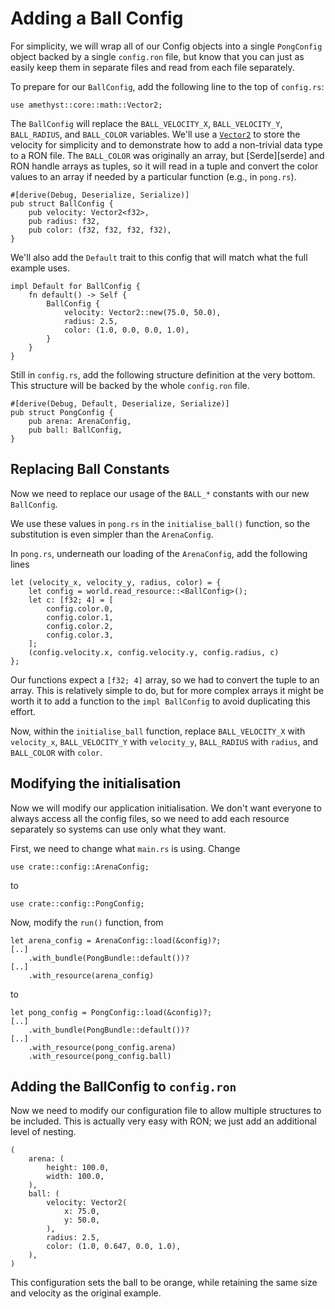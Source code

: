 # Adding a Ball Config

For simplicity, we will wrap all of our Config objects into a single `PongConfig` object backed by a single
`config.ron` file, but know that you can just as easily keep them in separate files and read from each file
separately.

To prepare for our `BallConfig`, add the following line to the top of `config.rs`:

```rust,ignore
use amethyst::core::math::Vector2;
```

The `BallConfig` will replace the `BALL_VELOCITY_X`, `BALL_VELOCITY_Y`, `BALL_RADIUS`, and `BALL_COLOR`
variables. We'll use a [`Vector2`][vec2] to store the velocity for simplicity and to demonstrate how to add
a non-trivial data type to a RON file. The `BALL_COLOR` was originally an array, but [Serde][serde] and RON
handle arrays as tuples, so it will read in a tuple and convert the color values to an array if needed by a
particular function (e.g., in `pong.rs`).

```rust,ignore
#[derive(Debug, Deserialize, Serialize)]
pub struct BallConfig {
    pub velocity: Vector2<f32>,
    pub radius: f32,
    pub color: (f32, f32, f32, f32),
}
```

We'll also add the `Default` trait to this config that will match what the full example uses.

```rust,ignore
impl Default for BallConfig {
    fn default() -> Self {
        BallConfig {
            velocity: Vector2::new(75.0, 50.0),
            radius: 2.5,
            color: (1.0, 0.0, 0.0, 1.0),
        }
    }
}
```

Still in `config.rs`, add the following structure definition at the very bottom. This structure will be
backed by the whole `config.ron` file.

```rust,ignore
#[derive(Debug, Default, Deserialize, Serialize)]
pub struct PongConfig {
    pub arena: ArenaConfig,
    pub ball: BallConfig,
}
```

## Replacing Ball Constants

Now we need to replace our usage of the `BALL_*` constants with our new `BallConfig`.

We use these values in `pong.rs` in the `initialise_ball()` function, so the substitution is even simpler than
the `ArenaConfig`.

In `pong.rs`, underneath our loading of the `ArenaConfig`, add the following lines

```rust,ignore
let (velocity_x, velocity_y, radius, color) = {
    let config = world.read_resource::<BallConfig>();
    let c: [f32; 4] = [
        config.color.0,
        config.color.1,
        config.color.2,
        config.color.3,
    ];
    (config.velocity.x, config.velocity.y, config.radius, c)
};
```

Our functions expect a `[f32; 4]` array, so we had to convert the tuple to an array. This is relatively
simple to do, but for more complex arrays it might be worth it to add a function to the `impl BallConfig` to
avoid duplicating this effort.

Now, within the `initialise_ball` function, replace `BALL_VELOCITY_X` with `velocity_x`, `BALL_VELOCITY_Y`
with `velocity_y`, `BALL_RADIUS` with `radius`, and `BALL_COLOR` with `color`.

## Modifying the initialisation

Now we will modify our application initialisation. We don't want everyone to always access all the config files, so we need to
add each resource separately so systems can use only what they want.

First, we need to change what `main.rs` is using. Change

```rust,ignore
use crate::config::ArenaConfig;
```

to

```rust,ignore
use crate::config::PongConfig;
```

Now, modify the `run()` function, from

```rust,ignore
let arena_config = ArenaConfig::load(&config)?;
[..]
    .with_bundle(PongBundle::default())?
[..]
    .with_resource(arena_config)
```

to

```rust,ignore
let pong_config = PongConfig::load(&config)?;
[..]
    .with_bundle(PongBundle::default())?
[..]
    .with_resource(pong_config.arena)
    .with_resource(pong_config.ball)
```

## Adding the BallConfig to `config.ron`

Now we need to modify our configuration file to allow multiple structures to be included. This is actually
very easy with RON; we just add an additional level of nesting.

```ignore
(
    arena: (
        height: 100.0,
        width: 100.0,
    ),
    ball: (
        velocity: Vector2(
            x: 75.0,
            y: 50.0,
        ),
        radius: 2.5,
        color: (1.0, 0.647, 0.0, 1.0),
    ),
)
```

This configuration sets the ball to be orange, while retaining the same size and velocity as the original
example.

[vec2]: https://nalgebra.org/rustdoc/nalgebra/base/type.Vector2.html
